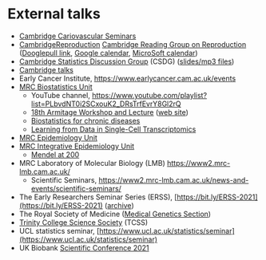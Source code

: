 # External talks

* [Cambridge Cariovascular Seminars](https://www.cardiovascular.cam.ac.uk/events-seminars/cambridge-cardiovascular-seminars)
* [CambridgeReproduction](https://www.repro.cam.ac.uk/) [Cambridge Reading Group on Reproduction](https://www.repro.cam.ac.uk/events/cambridge-reading-group-reproduction) ([Dooglepull link](https://doodle.com/sign-up-sheet/participate/7047a82c-1b4a-4a17-ab8b-07247c9f4885/select), [Google calendar](https://eur03.safelinks.protection.outlook.com/?url=https%3A%2F%2Foutlook.office.com%2Fcalendar%2Faction%2Fcompose%3Fallday%3Dfalse%26body%3DHost%253A%2520Dr%2520Emma%2520Pomeroy%252C%2520Associate%2520Professor%2520in%2520the%2520Evolution%2520of%2520Health%252C%2520Diet%2520and%2520Disease%2520-%2520Department%2520of%2520Archeology%2520%26enddt%3D2024-05-30T13%253A30%253A00%252B00%253A00%26location%3DRoom%252078%252C%2520Anatomy%2520Building%26path%3D%252Fcalendar%252Faction%252Fcompose%26rru%3Daddevent%26startdt%3D2024-05-30T11%253A30%253A00%252B00%253A00%26subject%3DCambridge%2520Reading%2520Group%2520on%2520Reproduction&data=05%7C02%7Cjhz22%40medschl.cam.ac.uk%7Cdb1b9e310f104591709508dc70d22eef%7C49a50445bdfa4b79ade3547b4f3986e9%7C1%7C0%7C638509295251928242%7CUnknown%7CTWFpbGZsb3d8eyJWIjoiMC4wLjAwMDAiLCJQIjoiV2luMzIiLCJBTiI6Ik1haWwiLCJXVCI6Mn0%3D%7C0%7C%7C%7C&sdata=1LU9E39bwydVsBnMT8edtyB0sTU24CwZECbmZpVsC2I%3D&reserved=0), [MicroSoft calendar](https://eur03.safelinks.protection.outlook.com/?url=https%3A%2F%2Foutlook.office.com%2Fcalendar%2Faction%2Fcompose%3Fallday%3Dfalse%26body%3DHost%253A%2520Dr%2520Emma%2520Pomeroy%252C%2520Associate%2520Professor%2520in%2520the%2520Evolution%2520of%2520Health%252C%2520Diet%2520and%2520Disease%2520-%2520Department%2520of%2520Archeology%2520%26enddt%3D2024-05-30T13%253A30%253A00%252B00%253A00%26location%3DRoom%252078%252C%2520Anatomy%2520Building%26path%3D%252Fcalendar%252Faction%252Fcompose%26rru%3Daddevent%26startdt%3D2024-05-30T11%253A30%253A00%252B00%253A00%26subject%3DCambridge%2520Reading%2520Group%2520on%2520Reproduction&data=05%7C02%7Cjhz22%40medschl.cam.ac.uk%7Cdb1b9e310f104591709508dc70d22eef%7C49a50445bdfa4b79ade3547b4f3986e9%7C1%7C0%7C638509295251939373%7CUnknown%7CTWFpbGZsb3d8eyJWIjoiMC4wLjAwMDAiLCJQIjoiV2luMzIiLCJBTiI6Ik1haWwiLCJXVCI6Mn0%3D%7C0%7C%7C%7C&sdata=0QwE7bnd0KKL2JlFnvPVudtQ5BoPcJU%2FDSD%2FrvLVRUY%3D&reserved=0))
* [Cambridge Statistics Discussion Group](https://talks.cam.ac.uk/show/index/44749) (CSDG) ([slides/mp3 files](http://www.mrc-cbu.cam.ac.uk/people/peter.watson/csdg.html))
* [Cambridge talks](https://talks.cam.ac.uk/index)
* Early Cancer Institute, <https://www.earlycancer.cam.ac.uk/events>
* [MRC Biostatistics Unit](https://www.mrc-bsu.cam.ac.uk/news-and-events/bsuseminars/)
    - YouTube channel, <https://www.youtube.com/playlist?list=PLbvdNT0i2SCxouK2_DRsTrfEvrY8Gl2rQ>
    - <span style="color:red">[18th Armitage Workshop and Lecture](https://www.eventbrite.co.uk/e/18th-armitage-workshop-and-lecture-tickets-168410583589)</span> ([web site](https://www.mrc-bsu.cam.ac.uk/news-and-events/armitage-lectureships-and-workshops/))
    - <span style="color:red">[Biostatistics for chronic diseases](https://www.eventbrite.co.uk/e/biostatistics-for-chronic-diseases-symposium-tickets-176328091067?ref=estw)</span>
    - <span style="color:red">[Learning from Data in Single-Cell Transcriptomics](https://www.eventbrite.co.uk/e/cambridge-bsu-lecture-in-biomedical-data-science-prof-sandrine-dudoit-tickets-251259533027)</span>
* [MRC Epidemiology Unit](http://www.mrc-epid.cam.ac.uk/events)
* [MRC Integrative Epidemiology Unit](https://www.bristol.ac.uk/integrative-epidemiology/seminars)
    - [Mendel at 200](https://www.bristol.ac.uk/integrative-epidemiology/seminars/mendel_200/)
* MRC Laboratory of Molecular Biology (LMB) <https://www2.mrc-lmb.cam.ac.uk/>
    - Scientific Seminars, <https://www2.mrc-lmb.cam.ac.uk/news-and-events/scientific-seminars/>
* The Early Researchers Seminar Series (ERSS), [https://bit.ly/ERSS-2021](https://bit.ly/ERSS-2021) ([archive](https://bit.ly/ERSSintro))
* The Royal Society of Medicine ([Medical Genetics Section](https://www.rsm.ac.uk/sections/medical-genetics-section/))
* [Trinity College Science Society](http://talks.cam.ac.uk/show/index/28326) (TCSS)
* UCL statistics seminar, [https://www.ucl.ac.uk/statistics/seminar](https://www.ucl.ac.uk/statistics/seminar)
* UK Biobank [Scientific Conference 2021](https://www.ukbiobank.ac.uk/learn-more-about-uk-biobank/scientific-conference-2021)
